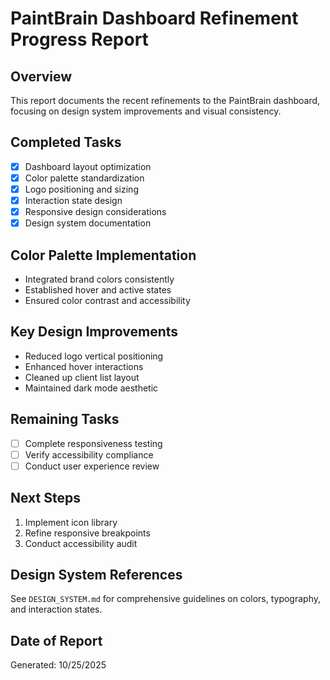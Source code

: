# PaintBrain Dashboard Refinement Progress Report

## Overview
This report documents the recent refinements to the PaintBrain dashboard, focusing on design system improvements and visual consistency.

## Completed Tasks
- [x] Dashboard layout optimization
- [x] Color palette standardization
- [x] Logo positioning and sizing
- [x] Interaction state design
- [x] Responsive design considerations
- [x] Design system documentation

## Color Palette Implementation
- Integrated brand colors consistently
- Established hover and active states
- Ensured color contrast and accessibility

## Key Design Improvements
- Reduced logo vertical positioning
- Enhanced hover interactions
- Cleaned up client list layout
- Maintained dark mode aesthetic

## Remaining Tasks
- [ ] Complete responsiveness testing
- [ ] Verify accessibility compliance
- [ ] Conduct user experience review

## Next Steps
1. Implement icon library
2. Refine responsive breakpoints
3. Conduct accessibility audit

## Design System References
See `DESIGN_SYSTEM.md` for comprehensive guidelines on colors, typography, and interaction states.

## Date of Report
Generated: 10/25/2025
